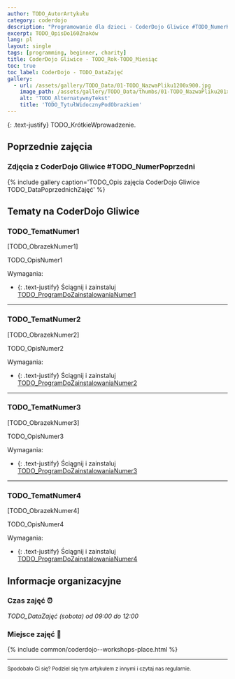 ```yaml
---
author: TODO_AutorArtykułu
category: coderdojo
description: "Programowanie dla dzieci - CoderDojo Gliwice #TODO_NumerKolejny - Nauka TODO_ListaTechnologii"
excerpt: TODO_OpisDo160Znaków
lang: pl
layout: single
tags: [programming, beginner, charity]
title: CoderDojo Gliwice - TODO_Rok-TODO_Miesiąc
toc: true
toc_label: CoderDojo - TODO_DataZajęć
gallery:
  - url: /assets/gallery/TODO_Data/01-TODO_NazwaPliku1200x900.jpg
    image_path: /assets/gallery/TODO_Data/thumbs/01-TODO_NazwaPliku201x134.jpg
    alt: 'TODO_AlternatywnyTekst'
    title: 'TODO_TytułWidocznyPodObrazkiem'
---
```


{: .text-justify}
TODO_KrótkieWprowadzenie.

## Poprzednie zajęcia

### Zdjęcia z CoderDojo Gliwice #TODO_NumerPoprzedni
{% include gallery caption='TODO_Opis zajęcia CoderDojo Gliwice TODO_DataPoprzednichZajęć' %}


## Tematy na CoderDojo Gliwice

### TODO_TematNumer1

[TODO_ObrazekNumer1]

TODO_OpisNumer1

Wymagania:
+ {: .text-justify} Ściągnij i zainstaluj <a href='#' rel='nofollow noopener noreferrer' target='_blank'>TODO_ProgramDoZainstalowaniaNumer1</a>


----

### TODO_TematNumer2

[TODO_ObrazekNumer2]

TODO_OpisNumer2

Wymagania:
+ {: .text-justify} Ściągnij i zainstaluj <a href='#' rel='nofollow noopener noreferrer' target='_blank'>TODO_ProgramDoZainstalowaniaNumer2</a>


----

### TODO_TematNumer3

[TODO_ObrazekNumer3]

TODO_OpisNumer3

Wymagania:
+ {: .text-justify} Ściągnij i zainstaluj <a href='#' rel='nofollow noopener noreferrer' target='_blank'>TODO_ProgramDoZainstalowaniaNumer3</a>


----

### TODO_TematNumer4

[TODO_ObrazekNumer4]

TODO_OpisNumer4

Wymagania:
+ {: .text-justify} Ściągnij i zainstaluj <a href='#' rel='nofollow noopener noreferrer' target='_blank'>TODO_ProgramDoZainstalowaniaNumer4</a>


## Informacje organizacyjne

### Czas zajęć :alarm_clock:
_TODO_DataZajęć (sobota) od 09:00 do 12:00_

### Miejsce zajęć :office:
{% include common/coderdojo--workshops-place.html %}

----
<small>Spodobało Ci się? Podziel się tym artykułem z innymi i czytaj nas regularnie.</small>
